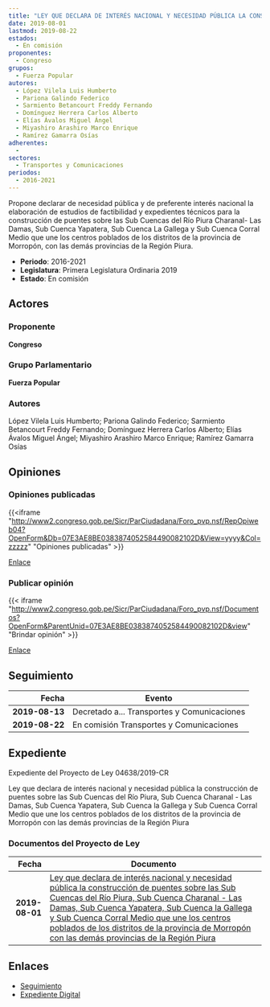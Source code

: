```yaml
---
title: "LEY QUE DECLARA DE INTERÉS NACIONAL Y NECESIDAD PÚBLICA LA CONSTRUCCIÓN DE PUENTES SOBRE LAS SUB CUENCAS DEL RÍO PIURA CHARANAL-LAS DAMAS, SUB CUENCA YAPATERA, SUB CUENCA LA GALLEGA Y SUB CUENCA CORRAL MEDIO QUE UNE LOS CENTROS POBLADOS DE LOS DISTRITOS DE LA PROVINCIA DE MORROPÓN, CON LAS DEMÁS PROVINCIAS DE LA REGIÓN PIURA"
date: 2019-08-01
lastmod: 2019-08-22
estados: 
  - En comisión
proponentes: 
  - Congreso
grupos: 
  - Fuerza Popular
autores: 
  - López Vilela Luis Humberto
  - Pariona Galindo Federico
  - Sarmiento Betancourt Freddy Fernando
  - Domínguez Herrera Carlos Alberto
  - Elías Ávalos Miguel Ángel
  - Miyashiro Arashiro Marco Enrique
  - Ramírez Gamarra Osías
adherentes: 
  - 
sectores: 
  - Transportes y Comunicaciones
periodos: 
  - 2016-2021
---
```


Propone declarar de necesidad pública y de preferente interés nacional la elaboración de estudios de factibilidad y expedientes técnicos para la construcción de puentes sobre las Sub Cuencas del Río Piura Charanal- Las Damas, Sub Cuenca Yapatera, Sub Cuenca La Gallega y Sub Cuenca Corral Medio que une los centros poblados de los distritos de la provincia de Morropón, con las demás provincias de la Región Piura.

- **Periodo**: 2016-2021
- **Legislatura**: Primera Legislatura Ordinaria 2019
- **Estado**: En comisión

## Actores

### Proponente

**Congreso**

### Grupo Parlamentario

**Fuerza Popular**

### Autores

López Vilela Luis Humberto; Pariona Galindo Federico; Sarmiento Betancourt Freddy Fernando; Domínguez Herrera Carlos Alberto; Elías Ávalos Miguel Ángel; Miyashiro Arashiro Marco Enrique; Ramírez Gamarra Osías


## Opiniones

### Opiniones publicadas

{{<iframe "http://www2.congreso.gob.pe/Sicr/ParCiudadana/Foro_pvp.nsf/RepOpiweb04?OpenForm&Db=07E3AE8BE0383874052584490082102D&View=yyyy&Col=zzzzz" "Opiniones publicadas" >}}

[Enlace](http://www2.congreso.gob.pe/Sicr/ParCiudadana/Foro_pvp.nsf/RepOpiweb04?OpenForm&Db=07E3AE8BE0383874052584490082102D&View=yyyy&Col=zzzzz)
### Publicar opinión

{{< iframe "http://www2.congreso.gob.pe/Sicr/ParCiudadana/Foro_pvp.nsf/Documentos?OpenForm&ParentUnid=07E3AE8BE0383874052584490082102D&view" "Brindar opinión" >}}

[Enlace](http://www2.congreso.gob.pe/Sicr/ParCiudadana/Foro_pvp.nsf/Documentos?OpenForm&ParentUnid=07E3AE8BE0383874052584490082102D&view)

## Seguimiento

| Fecha | Evento |
|------:|--------|
| **2019-08-13** | Decretado a... Transportes y Comunicaciones|
| **2019-08-22** | En comisión Transportes y Comunicaciones|


## Expediente

Expediente del Proyecto de Ley 04638/2019-CR

Ley que declara de interés nacional y necesidad pública la construcción de puentes sobre las Sub Cuencas del Río Piura, Sub Cuenca Charanal - Las Damas, Sub Cuenca Yapatera, Sub Cuenca la Gallega y Sub Cuenca Corral Medio que une los centros poblados de los distritos de la provincia de Morropón con las demás provincias de la Región Piura


### Documentos del Proyecto de Ley

| Fecha | Documento |
|------:|--------|
| **2019-08-01** | [Ley que declara de interés nacional y necesidad pública la construcción de puentes sobre las Sub Cuencas del Río Piura, Sub Cuenca Charanal - Las Damas, Sub Cuenca Yapatera, Sub Cuenca la Gallega y Sub Cuenca Corral Medio que une los centros poblados de los distritos de la provincia de Morropón con las demás provincias de la Región Piura](http://www.leyes.congreso.gob.pe/Documentos/2016_2021/Proyectos_de_Ley_y_de_Resoluciones_Legislativas/PL0463820190801..pdf) |

## Enlaces 

- [Seguimiento](http://www2.congreso.gob.pe/Sicr/TraDocEstProc/CLProLey2016.nsf/f7fff46988ca05b1052578e100829cc7/21c7c03bb6324e2005258449007d20c7?OpenDocument)
- [Expediente Digital](http://www2.congreso.gob.pe/Sicr/TraDocEstProc/CLProLey2016.nsf/f7fff46988ca05b1052578e100829cc7/21c7c03bb6324e2005258449007d20c7?OpenDocument&Click=05257FB7005EB655.eb71d0cf91d8294e05256cdf006b5706/$Body/0.1C6C)
